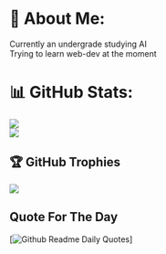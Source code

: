 # 💫 About Me:
Currently an undergrade studying AI <br>
Trying to learn web-dev at the moment

# 📊 GitHub Stats:
![](https://github-readme-streak-stats.herokuapp.com/?user=TheHuntsman4&theme=radical&hide_border=false)<br/>
![](https://github-readme-stats.vercel.app/api/top-langs/?username=TheHuntsman4&theme=radical&hide_border=false&include_all_commits=false&count_private=false&layout=compact)
## 🏆 GitHub Trophies
![](https://github-profile-trophy.vercel.app/?username=TheHuntsman4&theme=radical&no-frame=false&no-bg=true&margin-w=4)

## Quote For The Day
[![Github Readme Daily Quotes](https://readme-daily-quotes.vercel.app/api?category=stoicism)]



<!-- Proudly created with GPRM ( https://gprm.itsvg.in ) -->
